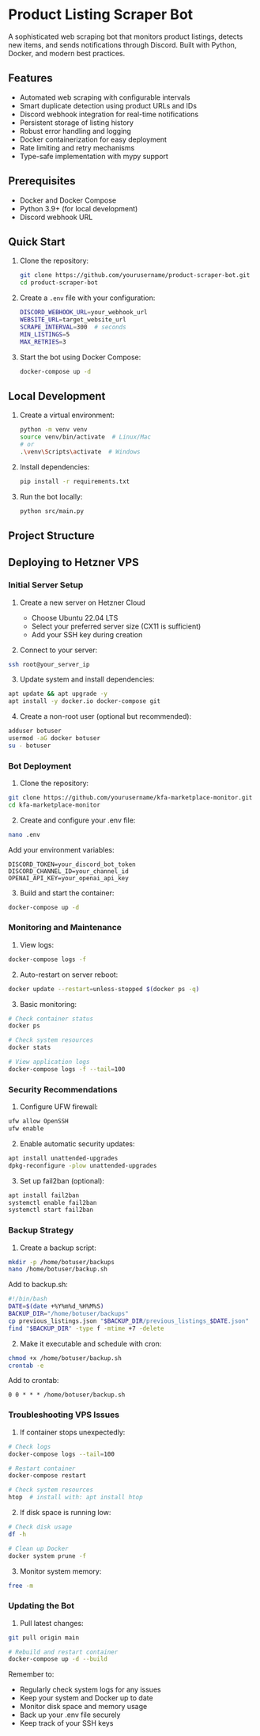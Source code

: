 # Product Listing Scraper Bot

A sophisticated web scraping bot that monitors product listings, detects new items, and sends notifications through Discord. Built with Python, Docker, and modern best practices.

## Features

- Automated web scraping with configurable intervals
- Smart duplicate detection using product URLs and IDs
- Discord webhook integration for real-time notifications
- Persistent storage of listing history
- Robust error handling and logging
- Docker containerization for easy deployment
- Rate limiting and retry mechanisms
- Type-safe implementation with mypy support

## Prerequisites

- Docker and Docker Compose
- Python 3.9+ (for local development)
- Discord webhook URL

## Quick Start

1. Clone the repository:
   ```bash
   git clone https://github.com/yourusername/product-scraper-bot.git
   cd product-scraper-bot
   ```

2. Create a `.env` file with your configuration:
   ```bash
   DISCORD_WEBHOOK_URL=your_webhook_url
   WEBSITE_URL=target_website_url
   SCRAPE_INTERVAL=300  # seconds
   MIN_LISTINGS=5
   MAX_RETRIES=3
   ```

3. Start the bot using Docker Compose:
   ```bash
   docker-compose up -d
   ```

## Local Development

1. Create a virtual environment:
   ```bash
   python -m venv venv
   source venv/bin/activate  # Linux/Mac
   # or
   .\venv\Scripts\activate  # Windows
   ```

2. Install dependencies:
   ```bash
   pip install -r requirements.txt
   ```

3. Run the bot locally:
   ```bash
   python src/main.py
   ```

## Project Structure


## Deploying to Hetzner VPS

### Initial Server Setup
1. Create a new server on Hetzner Cloud
   - Choose Ubuntu 22.04 LTS
   - Select your preferred server size (CX11 is sufficient)
   - Add your SSH key during creation

2. Connect to your server:
```bash
ssh root@your_server_ip
```

3. Update system and install dependencies:
```bash
apt update && apt upgrade -y
apt install -y docker.io docker-compose git
```

4. Create a non-root user (optional but recommended):
```bash
adduser botuser
usermod -aG docker botuser
su - botuser
```

### Bot Deployment
1. Clone the repository:
```bash
git clone https://github.com/yourusername/kfa-marketplace-monitor.git
cd kfa-marketplace-monitor
```

2. Create and configure your .env file:
```bash
nano .env
```
Add your environment variables:
```
DISCORD_TOKEN=your_discord_bot_token
DISCORD_CHANNEL_ID=your_channel_id
OPENAI_API_KEY=your_openai_api_key
```

3. Build and start the container:
```bash
docker-compose up -d
```

### Monitoring and Maintenance
1. View logs:
```bash
docker-compose logs -f
```

2. Auto-restart on server reboot:
```bash
docker update --restart=unless-stopped $(docker ps -q)
```

3. Basic monitoring:
```bash
# Check container status
docker ps

# Check system resources
docker stats

# View application logs
docker-compose logs -f --tail=100
```

### Security Recommendations
1. Configure UFW firewall:
```bash
ufw allow OpenSSH
ufw enable
```

2. Enable automatic security updates:
```bash
apt install unattended-upgrades
dpkg-reconfigure -plow unattended-upgrades
```

3. Set up fail2ban (optional):
```bash
apt install fail2ban
systemctl enable fail2ban
systemctl start fail2ban
```

### Backup Strategy
1. Create a backup script:
```bash
mkdir -p /home/botuser/backups
nano /home/botuser/backup.sh
```

Add to backup.sh:
```bash
#!/bin/bash
DATE=$(date +%Y%m%d_%H%M%S)
BACKUP_DIR="/home/botuser/backups"
cp previous_listings.json "$BACKUP_DIR/previous_listings_$DATE.json"
find "$BACKUP_DIR" -type f -mtime +7 -delete
```

2. Make it executable and schedule with cron:
```bash
chmod +x /home/botuser/backup.sh
crontab -e
```

Add to crontab:
```
0 0 * * * /home/botuser/backup.sh
```

### Troubleshooting VPS Issues
1. If container stops unexpectedly:
```bash
# Check logs
docker-compose logs --tail=100

# Restart container
docker-compose restart

# Check system resources
htop  # install with: apt install htop
```

2. If disk space is running low:
```bash
# Check disk usage
df -h

# Clean up Docker
docker system prune -f
```

3. Monitor system memory:
```bash
free -m
```

### Updating the Bot
1. Pull latest changes:
```bash
git pull origin main

# Rebuild and restart container
docker-compose up -d --build
```

Remember to:
- Regularly check system logs for any issues
- Keep your system and Docker up to date
- Monitor disk space and memory usage
- Back up your .env file securely
- Keep track of your SSH keys
